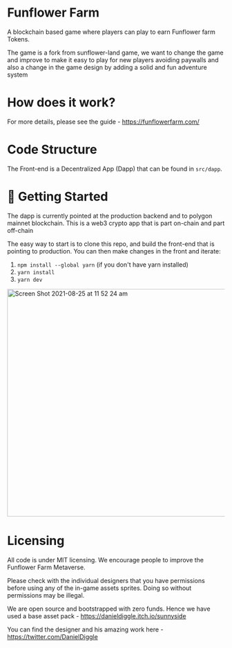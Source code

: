 # Funflower Farm

A blockchain based game where players can play to earn Funflower farm Tokens.

The game is a fork from sunflower-land game, we want to change the game and improve to make it easy to play for new players avoiding paywalls and also a change in the game design by adding a solid and fun adventure system

# How does it work?

For more details, please see the guide - https://funflowerfarm.com/

# Code Structure

The Front-end is a Decentralized App (Dapp) that can be found in `src/dapp`.

# 👶 Getting Started

The dapp is currently pointed at the production backend and to polygon mainnet blockchain. This is a web3 crypto app that is part on-chain and part off-chain<br>

The easy way to start is to clone this repo, and build the front-end that is pointing to production. You can then make changes in the front and iterate:

1. `npm install --global yarn` (if you don't have yarn installed)
2. `yarn install`
3. `yarn dev`

<img width="527" alt="Screen Shot 2021-08-25 at 11 52 24 am" src="https://user-images.githubusercontent.com/11745561/130713259-f87fd1b4-a6f1-4b25-b8b9-4eff6beee9e9.png">

# Licensing 

All code is under MIT licensing. We encourage people to improve the Funflower Farm Metaverse.

Please check with the individual designers that you have permissions before using any of the in-game assets sprites. Doing so without permissions may be illegal.

We are open source and bootstrapped with zero funds. Hence we have used a base asset pack - https://danieldiggle.itch.io/sunnyside

You can find the designer and his amazing work here - https://twitter.com/DanielDiggle
